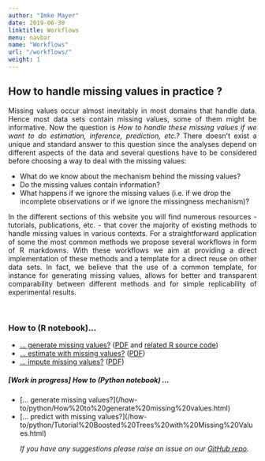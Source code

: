 ```yaml
---
author: "Imke Mayer"
date: 2019-06-30
linktitle: Workflows
menu: navbar
name: "Workflows"
url: "/workflows/"
weight: 1
---
```


<h2>How to handle missing values in practice ? </h2>

<p align="justify">Missing values occur almost inevitably in most domains that handle data. Hence most data sets contain missing values, some of them might be informative. Now the question is <i>How to handle these missing values if we want to do estimation, inference, prediction, etc.?</i> There doesn't exist a unique and standard answer to this question since the analyses depend on different aspects of the data and several questions have to be considered before choosing a way to deal with the missing values:</p>

<ul>
  <li>What do we know about the mechanism behind the missing values?</li>
  <li>Do the missing values contain information?</li>
  <li>What happens if we ignore the missing values (i.e. if we drop the incomplete observations or if we ignore the missingness mechanism)?</li>
</ul>

<p align="justify">In the different sections of this website you will find numerous resources - tutorials, publications, etc. - that cover the majority of existing methods to handle missing values in various contexts. For a straightforward application of some the most common methods we propose several workflows in form of R markdowns. With these workflows we aim at providing a direct implementation of these methods and a template for a direct reuse on other data sets. In fact, we believe that the use of a common template, for instance for generating missing values, allows for better and transparent comparability between different methods and for simple replicability of experimental results.</p>


<br>
<h3>How to (R notebook)...</h3>
<ul class="list-group" id="workflows-list">
<li class="list-group-item"> <a href="/how-to/generate/missSimul.html" target="_blank">... generate missing values?</a> (<a href="/how-to/generate/missSimul.pdf" target="_blank">PDF</a> and <a href="/how-to/generate/amputation.R" target="_blank">related R source code</a>)</li>
<li class="list-group-item"> <a href="/how-to/estimate/missEstim.html" target="_blank">... estimate with missing values?</a> (<a href="/how-to/estimate/missEstim.pdf" target="_blank">PDF</a>)</li>
<li class="list-group-item"> <a href="/how-to/impute/missImp.html" target="_blank">... impute missing values?</a> (<a href="/how-to/impute/missImp.pdf" target="_blank">PDF</a>)</li>
</ul>



<h5> [Work in progress] How to (Python notebook) ... </h5>
<p align="justify"> 
<ul class="list-group" id="workflows-list_py">
<li class="list-group-item"> [... generate missing values?](/how-to/python/How%20to%20generate%20missing%20values.html) </li>
<li class="list-group-item">  [... predict with missing values?](/how-to/python/Tutorial%20Boosted%20Trees%20with%20Missing%20Values.html)</li>
</p>

<p align="justify"><i>If you have any suggestions please raise an issue on our <a href="https://github.com/R-miss-tastic/website" target="_blank">GitHub repo</a>.</i></p>



<style>
.collapse-row.collapsed + tr {
     display: none;
}


tr.border_bottom {
  border-bottom:2pt solid black;
}


table {
  font-size: small;
}

</style>


